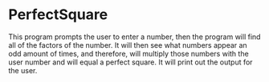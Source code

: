 # PerfectSquare
This program prompts the user to enter a number, then the program will
find all of the factors of the number. It will then see what numbers appear
an odd amount of times, and therefore, will multiply those numbers with 
the user number and will equal a perfect square. It will print out the output
for the user. 

